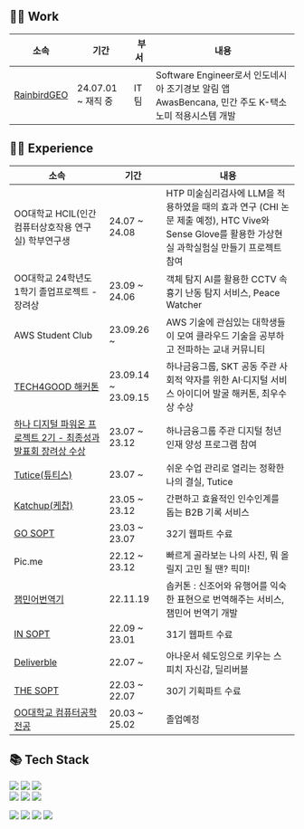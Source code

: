 ## 👩‍💻 Work 
|소속|기간|&nbsp;부서&nbsp; |내용|
|---|---|-----|---|
|<a href="https://rainbirdgeo.com/">RainbirdGEO</a>|24.07.01 ~ 재직 중|IT팀|Software Engineer로서 인도네시아 조기경보 알림 앱 AwasBencana, 민간 주도 K-택소노미 적용시스템 개발|

 ## 👩‍💻 Experience 

|소속|기간|내용|
|---|---|---|
|OO대학교 HCIL(인간컴퓨터상호작용 연구실) 학부연구생| 24.07 ~ 24.08 | HTP 미술심리검사에 LLM을 적용하였을 때의 효과 연구 (CHI 논문 제출 예정), HTC Vive와 Sense Glove를 활용한 가상현실 과학실험실 만들기 프로젝트 참여 |
|OO대학교 24학년도 1학기 졸업프로젝트 - 장려상| 23.09 ~ 24.06 | 객체 탐지 AI를 활용한 CCTV 속 흉기 난동 탐지 서비스, Peace Watcher |
|AWS Student Club| 23.09.26 ~ | AWS 기술에 관심있는 대학생들이 모여 클라우드 기술을 공부하고 전파하는 교내 커뮤니티 |
|<a href="https://news.sktelecom.com/198117">TECH4GOOD 해커톤</a>|23.09.14 ~ 23.09.15| 하나금융그룹, SKT 공동 주관 사회적 약자를 위한 AI·디지털 서비스 아이디어 발굴 해커톤, 최우수상 수상 |
|<a href="https://www.hanapoweron.com/digitalpoweron/">하나 디지털 파워온 프로젝트 2기 - 최종성과발표회 장려상 수상 </a>| 23.07 ~ 23.12 | 하나금융그룹 주관 디지털 청년 인재 양성 프로그램 참여 |
|<a href="https://www.tutice.com">Tutice(튜티스)</a>| 23.07 ~ |쉬운 수업 관리로 열리는 정확한 나의 결실, Tutice|
|<a href="https://www.katchup.kr">Katchup(케찹)</a>| 23.05 ~ 23.12 |간편하고 효율적인 인수인계를 돕는 B2B 기록 서비스|
|<a href="https://www.sopt.org/">GO SOPT</a>| 23.03 ~ 23.07 | 32기 웹파트 수료 |
|Pic.me| 22.12 ~ 23.12 | 빠르게 골라보는 나의 사진, 뭐 올릴지 고민 될 땐? 픽미!|
|<a href="https://sopt.org/project/28">잼민어번역기</a>| 22.11.19 | 솝커톤 : 신조어와 유행어를 익숙한 표현으로 번역해주는 서비스, 잼민어 번역기 개발|
|<a href="https://www.sopt.org/">IN SOPT</a>| 22.09 ~ 23.01 | 31기 웹파트 수료|
|<a href="https://deliverble.kr/">Deliverble</a>| 22.07 ~ | 아나운서 쉐도잉으로 키우는 스피치 자신감, 딜리버블 |
|<a href="https://www.sopt.org/">THE SOPT</a>| 22.03 ~ 22.07 | 30기 기획파트 수료 |
|<a href="https://cse.ewha.ac.kr/">OO대학교 컴퓨터공학전공</a>| 20.03 ~ 25.02 | 졸업예정 |

 ## 📚 Tech Stack

<img src="https://img.shields.io/badge/HTML5-e34f26?style=flat-square&logo=html5&logoColor=white"/></a>
<img src="https://img.shields.io/badge/CSS3-1572B6?style=flat-square&logo=css3&logoColor=white"/></a>
 <img src="https://img.shields.io/badge/styled/component-e084c6?style=flat-square&logo=styled-components&logoColor=white"/>
 <br>
<img src="https://img.shields.io/badge/React-61DAFB?style=flat-square&logo=React&logoColor=white"/></a>
<img src="https://img.shields.io/badge/JavaScript-f7df1e?style=flat-square&logo=javascript&logoColor=white"/></a>
<img src="https://img.shields.io/badge/TypeScript-3776AB?style=flat-square&logo=Typescript&logoColor=white"/></a>


<img src="https://img.shields.io/badge/Git-F05032?style=flat-square&logo=Git&logoColor=white"/></a>
<img src="https://img.shields.io/badge/Notion-black?style=flat-square&logo=Notion&logoColor=white"></a>
<img src="https://img.shields.io/badge/Slack-4A154B?style=flat-square&logo=Slack&logoColor=white"/>
<img src="https://img.shields.io/badge/Figma-F24E1E?style=flat-square&logo=Figma&logoColor=white"/>

